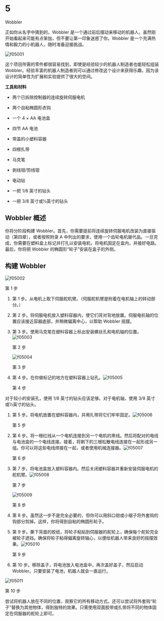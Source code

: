 # 5

Wobbler

正如你从名字中猜到的，Wobbler 是一个通过前后摆动来移动的机器人。虽然刚开始看起来可能有点笨拙，但不要让第一印象迷惑了你。Wobbler 是一个充满热情和毅力的小机器人，随时准备迎接挑战。

![f05001](img/f05001.png)

这个项目所需的零件都很容易找到，即使是经验较少的机器人制造者也能轻松组装 Wobbler。经验丰富的机器人制造者则可以通过修改这个设计来获得乐趣，因为该设计的简单性为扩展和实验提供了很大的空间。

**工具和材料**

+   两个已拆除控制器的连续旋转伺服电机

+   两个自粘椭圆形衣钩

+   一个 4 × AA 电池盒

+   四节 AA 电池

+   带盖的小塑料容器

+   四根扎带

+   马克笔

+   剥线钳/剪线钳

+   电动钻

+   一把 1/8 英寸的钻头

+   一把 3/8 英寸或½英寸的钻头

## Wobbler 概述

你将分阶段构建 Wobbler。首先，你需要提前将连续旋转伺服电机改装为直接驱动（第四章），或者按照附录 A 中列出的要求，使用一个齿轮电机替代品。一旦完成，你需要在塑料盒上标记并打孔以安装电机，将电机固定在盒内，并接好电路。最后，你将把 Wobbler 的椭圆形“轮子”安装在盒子的外侧。

## 构建 Wobbler

![f05002](img/f05002.png)

第 1 步

1.  第 1 步。从电机上取下伺服舵机臂。（伺服舵机臂是附着在电机轴上的转动部分。）

1.  第 2 步。将伺服电机放入塑料容器内，使它们背对背地放置。伺服电机轴的位置应该接近容器底部，并稍微偏离中心，以帮助 Wobbler 摇摆。

1.  第 3 步。使用马克笔在塑料容器上标出安装螺丝孔和电机轴的位置。![f05003](img/f05003.png)

    第 2 步

    ![f05004](img/f05004.png)

    第 3 步

1.  第 4 步。在你做标记的地方在塑料容器上钻孔。![f05005](img/f05005.png)

    第 4 步

对于较小的安装孔，使用 1/8 英寸的钻头应该足够。对于电机轴，使用 3/8 英寸或½英寸的钻头。

1.  第 5 步。将电机放置在塑料容器内，并用扎带将它们牢牢固定。![f05006](img/f05006.png)

    第 5 步

1.  第 6 步。将一根红线从一个电机连接到另一个电机的黑线。然后将配对的电线与电池盒的一个电线连接。接着，将剩下的三根松散电线连接在一起形成另一组。你可以将这些电线焊接在一起，或者使用机械连接器。![f05007](img/f05007.png)

    第 6 步

1.  第 7 步。将电池盒放入塑料容器内。然后关闭塑料容器并重新安装伺服电机的舵机臂。![f05008](img/f05008.png)

    第 7 步

    ![f05009](img/f05009.png)

    第 8 步

1.  第 8 步。虽然这一步不是完全必要的，但你可以用斜口钳或小锯子将外套钩的钩部分剪掉。这样，你将得到自粘的椭圆形轮子。

1.  第 9 步。撕下背面的胶纸，将轮子粘贴到伺服器的舵轮上，确保每个舵轮完全被轮子遮挡。确保将轮子粘得偏离旋转轴心，以便给机器人带来良好的摇摆效果。![f05010](img/f05010.png)

    第 9 步

1.  第 10 步。移除盖子，将电池放入电池盒中，再次盖好盖子，然后启动 Wobbler。只要安装了电池，机器人就会一直运行。

![f05011](img/f05011.png)

第 10 步

尝试将机器人放在不同的位置，观察它的所有移动方式。还可以尝试将外套钩“轮子”替换为其他物体，得到独特的效果。只需使用双面胶带或扎带将不同的物体固定在伺服器的舵轮上即可。
